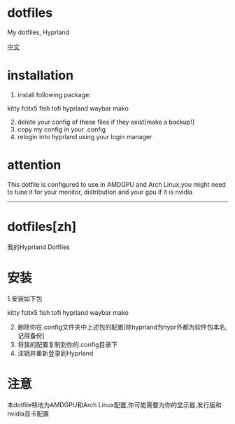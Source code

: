 # dotfiles
My dotfiles, Hyprland 

[中文](https://github.com/safe049/dotfiles/#dotfileszh)

# installation
1. install following package:

kitty fcitx5 fish tofi hyprland waybar mako

2. delete your config of these files if they exist[make a backup!]
3. copy my config in your .config
4. relogin into hyprland using your login manager

# attention
This dotfile is configured to use in AMDGPU and Arch Linux,you might need to tune it for your monitor, distribution and your gpu if it is nvidia


---------------------------------------------------------------------------------------------------------------

# dotfiles[zh]
我的Hyprland Dotfiles

# 安装
1.安装如下包

kitty fcitx5 fish tofi hyprland waybar mako

2. 删除你在.config文件夹中上述包的配置[除hyprland为hypr外都为软件包本名,记得备份]
3. 将我的配置复制到你的.config目录下
4. 注销并重新登录到Hyprland

# 注意
本dotfile特地为AMDGPU和Arch Linux配置,你可能需要为你的显示器,发行版和nvidia显卡配置
